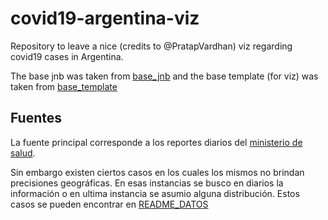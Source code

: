 # covid19-argentina-viz
Repository to leave a nice (credits to @PratapVardhan) viz regarding covid19 cases in Argentina. 

The base jnb was taken from [base_jnb](https://github.com/pratapvardhan/notebooks/blob/master/covid19/covid19-overview.ipynb)
and the base template (for viz) was taken from [base_template](https://github.com/pratapvardhan/notebooks/blob/master/covid19/overview.tpl)

## Fuentes

La fuente principal corresponde a los reportes diarios del [ministerio de salud](https://www.argentina.gob.ar/salud/coronavirus-COVID-19).

Sin embargo existen ciertos casos en los cuales los mismos no brindan precisiones geográficas. En esas instancias
se busco en diarios la información o en ultima instancia se asumio alguna distribución. Estos casos se pueden encontrar en
[README_DATOS](data/README_DATOS.md)
